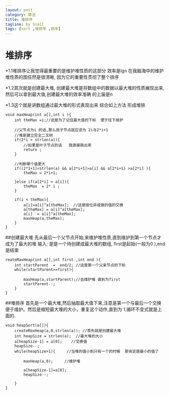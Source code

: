 ```yaml
---
layout: post
category: 算法
title: 堆排序 
tagline: by Snail
tags: [sort ,堆排序 ,排序]
---
```



堆排序 
======


*1.1堆排序让我觉得最重要的是维护堆性质的这部分   效率是lgn     在我脑海中的维护堆性质的图任然是很清晰, 因为它的重要性贯彻了整个排序   

*1.2其次就是创建最大堆,  创建最大堆是将数组中的数据以最大堆的性质展现出来,然后可以拿到最大值,创建最大堆的效率准确      的上届是n         

*1.3这个就是讲数组通过最大堆的形式表现出来  综合如上方法 形成堆排




	void maxHeap(int a[],int i ){  
		int theMax =i;//这是为了记住最大值的下标  便于往下维护  
		    
		//父节点为i 的话,那么孩子节点就应该为 2i与2*i+1  
		//堆是建立完全二叉树  
		if(2*i > strlen(a)){  
			//如果是叶子节点的话   我直接跳出来  
			return ;  
		}  
							     
		//判断哪个值更大  
		if((2*1+1)<strlen(a) && a[2*i+1]>a[i] && a[2*i+1] >a[2*i] ){  
			theMax = 2*i+1;  
											     
		}else if(a[2*i] > a[i]){  
			theMax  = 2* i ;  
		}  
															    
		if(i < theMax){  
			a[i]=a[i]^a[theMax];  //这是按位异或做的值的交换  
			a[theMax] = a[i]^a[theMax];  
			a[i]  = a[i]^a[theMax];  
			maxHeap(a,theMax);  
		}  
	}




##创建最大堆
先从最后一个父节点开始,来维护堆性质,直到维护到第一个节点才成为了最大的堆
输入:  是是一个待创建成最大堆的数组,  first是起始(一般为0 ),end是结束 


	reateMaxHeap(int a[],int first ,int end ){  
		int startParent  =  end/2; //这是第一个父亲节点的下标  
		while(startParent>=first){  
			        
			maxHeap(a,startParent);//去维护堆 直到为first   
			startParent--;  
		} 
	} 



##堆排序
首先是一个最大堆,然后抽取最大值下来,注意是第一个与最后一个交换便于维护。然后是缩短最大堆的大小，重复这个动作,直到为  1,循环不变式就是上面的.



	void heapSort(a[]){  
		createMaxHeap(a,0,strlen(a)); //首先就是创建最大堆  
		int heapSize = strlen(a);  //最大堆的大小  
		a[heapSize-1] = a[0];    //交换值   
		heapSize--;  
		while(heapSize>1){     //当堆的值小到只有一个的时候  那肯定是最小的值了  

			maxHeap(a,0);     //维护堆  

			a[heapSize-1]=a[0];  
			heapSize--;  

		}
	}
